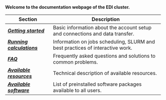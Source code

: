 **Welcome to the documentation webpage of the EDI cluster.**

| Section | Description |
|---|---|
|[***Getting started***](first_steps.md) |  Basic information about the account setup and connections and data transfer. |
| [***Running calculations***](running_jobs.md) | Information on jobs scheduling, SLURM and best practices of interactive work. |
| [***FAQ***](faq.md) | Frequently asked questions and solutions to common problems. |
| [***Available resources***](resources.md) | Technical description of available resources. |
| [***Available software***](software.md) | List of preinstalled software packages available to all users. |
